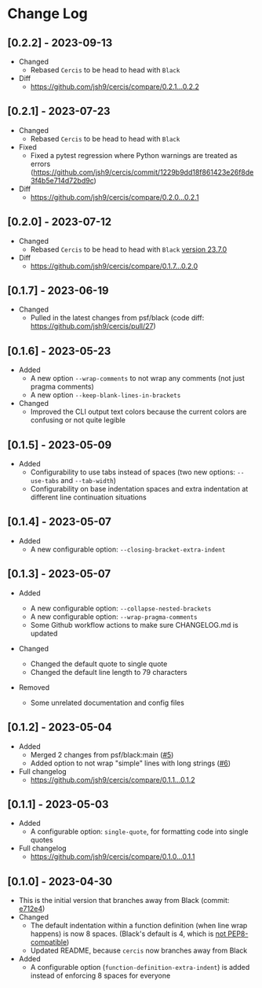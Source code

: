 # Change Log

## [0.2.2] - 2023-09-13

- Changed
  - Rebased `Cercis` to be head to head with `Black`
- Diff
  - https://github.com/jsh9/cercis/compare/0.2.1...0.2.2

## [0.2.1] - 2023-07-23

- Changed
  - Rebased `Cercis` to be head to head with `Black`
- Fixed
  - Fixed a pytest regression where Python warnings are treated as errors
    (https://github.com/jsh9/cercis/commit/1229b9dd18f861423e26f8de3f4b5e714d72bd9c)
- Diff
  - https://github.com/jsh9/cercis/compare/0.2.0...0.2.1

## [0.2.0] - 2023-07-12

- Changed
  - Rebased `Cercis` to be head to head with `Black`
    [version 23.7.0](https://github.com/psf/black/releases/tag/23.7.0)
- Diff
  - https://github.com/jsh9/cercis/compare/0.1.7...0.2.0

## [0.1.7] - 2023-06-19

- Changed
  - Pulled in the latest changes from psf/black (code diff:
    https://github.com/jsh9/cercis/pull/27)

## [0.1.6] - 2023-05-23

- Added
  - A new option `--wrap-comments` to not wrap any comments (not just pragma comments)
  - A new option `--keep-blank-lines-in-brackets`
- Changed
  - Improved the CLI output text colors because the current colors are confusing or not
    quite legible

## [0.1.5] - 2023-05-09

- Added
  - Configurability to use tabs instead of spaces (two new options: `--use-tabs` and
    `--tab-width`)
  - Configurability on base indentation spaces and extra indentation at different line
    continuation situations

## [0.1.4] - 2023-05-07

- Added
  - A new configurable option: `--closing-bracket-extra-indent`

## [0.1.3] - 2023-05-07

- Added

  - A new configurable option: `--collapse-nested-brackets`
  - A new configurable option: `--wrap-pragma-comments`
  - Some Github workflow actions to make sure CHANGELOG.md is updated

- Changed

  - Changed the default quote to single quote
  - Changed the default line length to 79 characters

- Removed
  - Some unrelated documentation and config files

## [0.1.2] - 2023-05-04

- Added
  - Merged 2 changes from psf/black:main ([#5](https://github.com/jsh9/cercis/pull/5))
  - Added option to not wrap "simple" lines with long strings
    ([#6](https://github.com/jsh9/cercis/pull/6))
- Full changelog
  - https://github.com/jsh9/cercis/compare/0.1.1...0.1.2

## [0.1.1] - 2023-05-03

- Added
  - A configurable option: `single-quote`, for formatting code into single quotes
- Full changelog
  - https://github.com/jsh9/cercis/compare/0.1.0...0.1.1

## [0.1.0] - 2023-04-30

- This is the initial version that branches away from Black (commit:
  [e712e4](https://github.com/psf/black/commit/e712e48e06420d9240ce95c81acfcf6f11d14c83))
- Changed
  - The default indentation within a function definition (when line wrap happens) is now
    8 spaces. (Black's default is 4, which is
    [not PEP8-compatible](https://github.com/psf/black/issues/1127))
  - Updated README, because `cercis` now branches away from Black
- Added
  - A configurable option (`function-definition-extra-indent`) is added instead of
    enforcing 8 spaces for everyone
